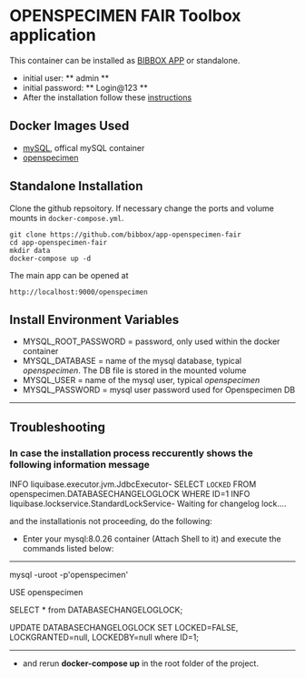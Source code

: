 # OPENSPECIMEN FAIR Toolbox application

This container can be installed as [BIBBOX APP](https://bibbox.readthedocs.io/en/latest/) or standalone. 


* initial user: ** admin **
* initial password: ** Login@123 **
* After the installation follow these [instructions](INSTALL-APP.md)


## Docker Images Used 

 * [mySQL](https://hub.docker.com/_/mysql/), offical mySQL container
 * [openspecimen](https://hub.docker.com/r/bibbox/openspecimen/tags)
 

## Standalone Installation 
Clone the github repsoitory. If necessary change the ports and volume mounts in `docker-compose.yml`.

```
git clone https://github.com/bibbox/app-openspecimen-fair
cd app-openspecimen-fair
mkdir data
docker-compose up -d
```

The main app can be opened at 

```
http://localhost:9000/openspecimen
```


## Install Environment Variables

  * MYSQL_ROOT_PASSWORD = password, only used within the docker container
  * MYSQL_DATABASE = name of the mysql database, typical *openspecimen*. The DB file is stored in the mounted volume
  * MYSQL_USER = name of the mysql user, typical *openspecimen*
  * MYSQL_PASSWORD = mysql user password used for Openspecimen DB

------------------------------------------------------------------------------------------
## Troubleshooting
### In case the installation process reccurently shows the following information message

INFO  liquibase.executor.jvm.JdbcExecutor- SELECT `LOCKED` FROM openspecimen.DATABASECHANGELOGLOCK WHERE ID=1
INFO  liquibase.lockservice.StandardLockService- Waiting for changelog lock....

and the installationis not proceeding, do the following:
* Enter your mysql:8.0.26 container (Attach Shell to it) and execute the commands listed below:
------------------------------------------------------------------------------------------
mysql -uroot -p'openspecimen'

USE openspecimen

SELECT * from DATABASECHANGELOGLOCK;

UPDATE DATABASECHANGELOGLOCK SET LOCKED=FALSE, LOCKGRANTED=null, LOCKEDBY=null where ID=1;

------------------------------------------------------------------------------------------
* and rerun **docker-compose up** in the root folder of the project.  

